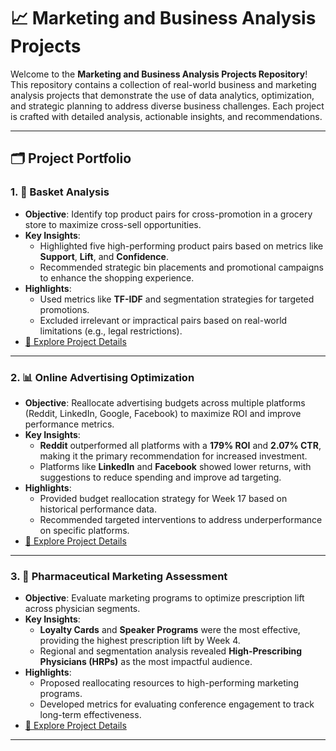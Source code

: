 # 📈 Marketing and Business Analysis Projects

Welcome to the **Marketing and Business Analysis Projects Repository**! This repository contains a collection of real-world business and marketing analysis projects that demonstrate the use of data analytics, optimization, and strategic planning to address diverse business challenges. Each project is crafted with detailed analysis, actionable insights, and recommendations.

---

## 🗂️ Project Portfolio

### 1. **🛒 Basket Analysis**
- **Objective**: Identify top product pairs for cross-promotion in a grocery store to maximize cross-sell opportunities.
- **Key Insights**:
  - Highlighted five high-performing product pairs based on metrics like **Support**, **Lift**, and **Confidence**.
  - Recommended strategic bin placements and promotional campaigns to enhance the shopping experience.
- **Highlights**:
  - Used metrics like **TF-IDF** and segmentation strategies for targeted promotions.
  - Excluded irrelevant or impractical pairs based on real-world limitations (e.g., legal restrictions).
- [📁 Explore Project Details](./Basket%20Analysis)

---

### 2. **📊 Online Advertising Optimization**
- **Objective**: Reallocate advertising budgets across multiple platforms (Reddit, LinkedIn, Google, Facebook) to maximize ROI and improve performance metrics.
- **Key Insights**:
  - **Reddit** outperformed all platforms with a **179% ROI** and **2.07% CTR**, making it the primary recommendation for increased investment.
  - Platforms like **LinkedIn** and **Facebook** showed lower returns, with suggestions to reduce spending and improve ad targeting.
- **Highlights**:
  - Provided budget reallocation strategy for Week 17 based on historical performance data.
  - Recommended targeted interventions to address underperformance on specific platforms.
- [📁 Explore Project Details](./Online%20Advertising)

---

### 3. **💊 Pharmaceutical Marketing Assessment**
- **Objective**: Evaluate marketing programs to optimize prescription lift across physician segments.
- **Key Insights**:
  - **Loyalty Cards** and **Speaker Programs** were the most effective, providing the highest prescription lift by Week 4.
  - Regional and segmentation analysis revealed **High-Prescribing Physicians (HRPs)** as the most impactful audience.
- **Highlights**:
  - Proposed reallocating resources to high-performing marketing programs.
  - Developed metrics for evaluating conference engagement to track long-term effectiveness.
- [📁 Explore Project Details](./Pharmaceutical_Marketing_Instructions)

---

